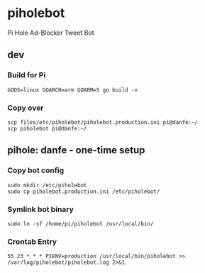 # piholebot
Pi Hole Ad-Blocker Tweet Bot

## dev
### Build for Pi
```
GOOS=linux GOARCH=arm GOARM=5 go build -v
```
### Copy over
```
scp files/etc/piholebot/piholebot.production.ini pi@danfe:~/
scp piholebot pi@danfe:~/
```

## pihole: danfe - one-time setup
### Copy bot config
```
sudo mkdir /etc/piholebot
sudo cp piholebot.production.ini /etc/piholebot/
```
### Symlink bot binary
```
sudo ln -sf /home/pi/piholebot /usr/local/bin/
```

### Crontab Entry
```
55 23 * * * PIENV=production /usr/local/bin/piholebot >> /var/log/piholebot/piholebot.log 2>&1
```
